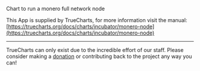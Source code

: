 Chart to run a monero full network node

This App is supplied by TrueCharts, for more information visit the manual: [https://truecharts.org/docs/charts/incubator/monero-node](https://truecharts.org/docs/charts/incubator/monero-node)

---

TrueCharts can only exist due to the incredible effort of our staff.
Please consider making a [donation](https://truecharts.org/docs/about/sponsor) or contributing back to the project any way you can!

